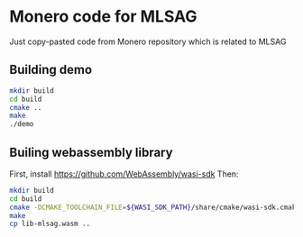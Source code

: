 # Monero code for MLSAG

Just copy-pasted code from Monero repository which is related to MLSAG

## Building demo

```sh
mkdir build
cd build
cmake ..
make
./demo
```

## Builing webassembly library

First, install https://github.com/WebAssembly/wasi-sdk
Then:

```sh
mkdir build
cd build
cmake -DCMAKE_TOOLCHAIN_FILE=${WASI_SDK_PATH}/share/cmake/wasi-sdk.cmake ..
make
cp lib-mlsag.wasm ..
```

